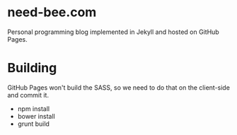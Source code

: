 need-bee.com
===============

Personal programming blog implemented in Jekyll and hosted on GitHub
Pages.

Building
========

GitHub Pages won't build the SASS, so we need to do that on the client-side and commit it.

- npm install
- bower install
- grunt build
